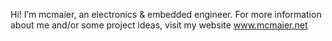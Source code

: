 Hi! I’m mcmaier, an electronics & embedded engineer.
For more information about me and/or some project ideas, visit my website www.mcmaier.net

<!---
mcmaier/mcmaier is a ✨ special ✨ repository because its `README.md` (this file) appears on your GitHub profile.
You can click the Preview link to take a look at your changes.
--->
